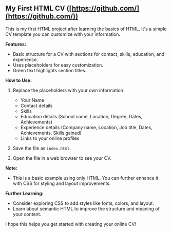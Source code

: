 ## My First HTML CV  ([https://github.com/](https://github.com/))

This is my first HTML project after learning the basics of HTML. It's a simple CV template you can customize with your information.

**Features:**

* Basic structure for a CV with sections for contact, skills, education, and experience.
* Uses placeholders for easy customization.
* Green text highlights section titles. 

**How to Use:**

1. Replace the placeholders with your own information:
    * Your Name
    * Contact details
    * Skills
    * Education details (School name, Location, Degree, Dates, Achievements)
    * Experience details (Company name, Location, Job title, Dates, Achievements, Skills gained)
    * Links to your online profiles

2. Save the file as `index.html`.

3. Open the file in a web browser to see your CV.

**Note:**

* This is a basic example using only HTML. You can further enhance it with CSS for styling and layout improvements.

**Further Learning:**

* Consider exploring CSS to add styles like fonts, colors, and layout.
* Learn about semantic HTML to improve the structure and meaning of your content.

I hope this helps you get started with creating your online CV!
